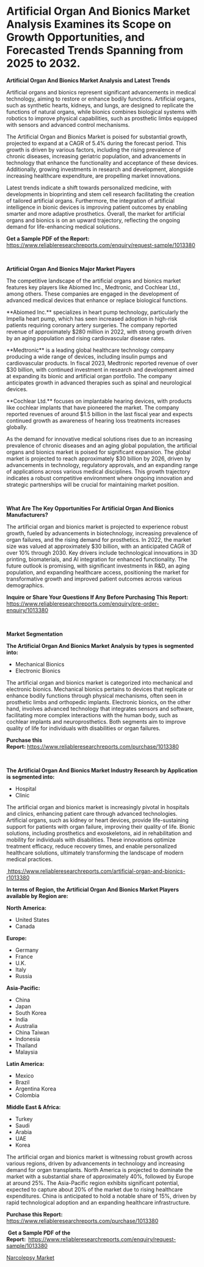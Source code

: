 <p><h1>Artificial Organ And Bionics Market Analysis Examines its Scope on Growth Opportunities, and Forecasted Trends Spanning from 2025 to 2032.</h1></p><p><strong>Artificial Organ And Bionics Market Analysis and Latest Trends</strong></p>
<p><p>Artificial organs and bionics represent significant advancements in medical technology, aiming to restore or enhance bodily functions. Artificial organs, such as synthetic hearts, kidneys, and lungs, are designed to replicate the functions of natural organs, while bionics combines biological systems with robotics to improve physical capabilities, such as prosthetic limbs equipped with sensors and advanced control mechanisms.</p><p>The Artificial Organ and Bionics Market is poised for substantial growth, projected to expand at a CAGR of 5.4% during the forecast period. This growth is driven by various factors, including the rising prevalence of chronic diseases, increasing geriatric population, and advancements in technology that enhance the functionality and acceptance of these devices. Additionally, growing investments in research and development, alongside increasing healthcare expenditure, are propelling market innovations.</p><p>Latest trends indicate a shift towards personalized medicine, with developments in bioprinting and stem cell research facilitating the creation of tailored artificial organs. Furthermore, the integration of artificial intelligence in bionic devices is improving patient outcomes by enabling smarter and more adaptive prosthetics. Overall, the market for artificial organs and bionics is on an upward trajectory, reflecting the ongoing demand for life-enhancing medical solutions.</p></p>
<p><strong>Get a Sample PDF of the Report:&nbsp;</strong> <a href="https://www.reliableresearchreports.com/enquiry/request-sample/1013380?utm_campaign=2042&utm_medium=2&utm_source=Github&utm_content=ia&utm_term=06032025&utm_id=artificial-organ-and-bionics">https://www.reliableresearchreports.com/enquiry/request-sample/1013380</a></p>
<p>&nbsp;</p>
<p><strong>Artificial Organ And Bionics Major Market Players</strong></p>
<p><p>The competitive landscape of the artificial organs and bionics market features key players like Abiomed Inc., Medtronic, and Cochlear Ltd., among others. These companies are engaged in the development of advanced medical devices that enhance or replace biological functions.</p><p>**Abiomed Inc.** specializes in heart pump technology, particularly the Impella heart pump, which has seen increased adoption in high-risk patients requiring coronary artery surgeries. The company reported revenue of approximately $280 million in 2022, with strong growth driven by an aging population and rising cardiovascular disease rates.</p><p>**Medtronic** is a leading global healthcare technology company producing a wide range of devices, including insulin pumps and cardiovascular products. In fiscal 2023, Medtronic reported revenue of over $30 billion, with continued investment in research and development aimed at expanding its bionic and artificial organ portfolio. The company anticipates growth in advanced therapies such as spinal and neurological devices.</p><p>**Cochlear Ltd.** focuses on implantable hearing devices, with products like cochlear implants that have pioneered the market. The company reported revenues of around $1.5 billion in the last fiscal year and expects continued growth as awareness of hearing loss treatments increases globally.</p><p>As the demand for innovative medical solutions rises due to an increasing prevalence of chronic diseases and an aging global population, the artificial organs and bionics market is poised for significant expansion. The global market is projected to reach approximately $30 billion by 2026, driven by advancements in technology, regulatory approvals, and an expanding range of applications across various medical disciplines. This growth trajectory indicates a robust competitive environment where ongoing innovation and strategic partnerships will be crucial for maintaining market position.</p></p>
<p>&nbsp;</p>
<p><strong>What Are The Key Opportunities For Artificial Organ And Bionics Manufacturers?</strong></p>
<p><p>The artificial organ and bionics market is projected to experience robust growth, fueled by advancements in biotechnology, increasing prevalence of organ failures, and the rising demand for prosthetics. In 2022, the market size was valued at approximately $30 billion, with an anticipated CAGR of over 10% through 2030. Key drivers include technological innovations in 3D printing, biomaterials, and AI integration for enhanced functionality. The future outlook is promising, with significant investments in R&D, an aging population, and expanding healthcare access, positioning the market for transformative growth and improved patient outcomes across various demographics.</p></p>
<p><strong>Inquire or Share Your Questions If Any Before Purchasing This Report:</strong> <a href="https://www.reliableresearchreports.com/enquiry/pre-order-enquiry/1013380?utm_campaign=2042&utm_medium=2&utm_source=Github&utm_content=ia&utm_term=06032025&utm_id=artificial-organ-and-bionics">https://www.reliableresearchreports.com/enquiry/pre-order-enquiry/1013380</a></p>
<p>&nbsp;</p>
<p><strong>Market Segmentation</strong></p>
<p><strong>The Artificial Organ And Bionics Market Analysis by types is segmented into:</strong></p>
<p><ul><li>Mechanical Bionics</li><li>Electronic Bionics</li></ul></p>
<p><p>The artificial organ and bionics market is categorized into mechanical and electronic bionics. Mechanical bionics pertains to devices that replicate or enhance bodily functions through physical mechanisms, often seen in prosthetic limbs and orthopedic implants. Electronic bionics, on the other hand, involves advanced technology that integrates sensors and software, facilitating more complex interactions with the human body, such as cochlear implants and neuroprosthetics. Both segments aim to improve quality of life for individuals with disabilities or organ failures.</p></p>
<p><strong>Purchase this Report:&nbsp;</strong><a href="https://www.reliableresearchreports.com/purchase/1013380?utm_campaign=2042&utm_medium=2&utm_source=Github&utm_content=ia&utm_term=06032025&utm_id=artificial-organ-and-bionics">https://www.reliableresearchreports.com/purchase/1013380</a></p>
<p>&nbsp;</p>
<p><strong>The Artificial Organ And Bionics Market Industry Research by Application is segmented into:</strong></p>
<p><ul><li>Hospital</li><li>Clinic</li></ul></p>
<p><p>The artificial organ and bionics market is increasingly pivotal in hospitals and clinics, enhancing patient care through advanced technologies. Artificial organs, such as kidney or heart devices, provide life-sustaining support for patients with organ failure, improving their quality of life. Bionic solutions, including prosthetics and exoskeletons, aid in rehabilitation and mobility for individuals with disabilities. These innovations optimize treatment efficacy, reduce recovery times, and enable personalized healthcare solutions, ultimately transforming the landscape of modern medical practices.</p></p>
<p><a href="https://www.reliableresearchreports.com/artificial-organ-and-bionics-r1013380?utm_campaign=2042&utm_medium=2&utm_source=Github&utm_content=ia&utm_term=06032025&utm_id=artificial-organ-and-bionics">&nbsp;https://www.reliableresearchreports.com/artificial-organ-and-bionics-r1013380</a></p>
<p><strong>In terms of Region, the Artificial Organ And Bionics Market Players available by Region are:</strong></p>
<p>
    <p> <strong> North America: </strong>
        <ul>
            <li>United States</li>
            <li>Canada</li>
        </ul>
        </p> 
    <p> <strong> Europe: </strong>
        <ul>
            <li>Germany</li>
            <li>France</li>
            <li>U.K.</li>
            <li>Italy</li>
            <li>Russia</li>
        </ul>
        </p> 
    <p> <strong> Asia-Pacific: </strong>
        <ul>
            <li>China</li>
            <li>Japan</li>
            <li>South Korea</li>
            <li>India</li>
            <li>Australia</li>
            <li>China Taiwan</li>
            <li>Indonesia</li>
            <li>Thailand</li>
            <li>Malaysia</li>
        </ul>
        </p> 
    <p> <strong> Latin America: </strong>
        <ul>
            <li>Mexico</li>
            <li>Brazil</li>
            <li>Argentina Korea</li>
            <li>Colombia</li>
        </ul>
        </p> 
    <p> <strong> Middle East & Africa: </strong>
        <ul>
            <li>Turkey</li>
            <li>Saudi</li>
            <li>Arabia</li>
            <li>UAE</li>
            <li>Korea</li>
        </ul>
    </p>
    </p>
<p><p>The artificial organ and bionics market is witnessing robust growth across various regions, driven by advancements in technology and increasing demand for organ transplants. North America is projected to dominate the market with a substantial share of approximately 40%, followed by Europe at around 25%. The Asia-Pacific region exhibits significant potential, expected to capture about 20% of the market due to rising healthcare expenditures. China is anticipated to hold a notable share of 15%, driven by rapid technological adoption and an expanding healthcare infrastructure.</p></p>
<p><strong>Purchase this Report: </strong><a href="https://www.reliableresearchreports.com/purchase/1013380?utm_campaign=2042&utm_medium=2&utm_source=Github&utm_content=ia&utm_term=06032025&utm_id=artificial-organ-and-bionics">https://www.reliableresearchreports.com/purchase/1013380</a></p>
<p>&nbsp;<strong>Get a Sample PDF of the Report:&nbsp;&nbsp;</strong><a href="https://www.reliableresearchreports.com/enquiry/request-sample/1013380?utm_campaign=2042&utm_medium=2&utm_source=Github&utm_content=ia&utm_term=06032025&utm_id=artificial-organ-and-bionics">https://www.reliableresearchreports.com/enquiry/request-sample/1013380</a></p>
<p><strong></strong></p>
<p><p><a href="https://github.com/willjis/Market-Research-Report-List-1/blob/main/narcolepsy-market.md?utm_campaign=2042&utm_medium=2&utm_source=Github&utm_content=ia&utm_term=06032025&utm_id=artificial-organ-and-bionics">Narcolepsy Market</a></p></p>